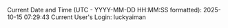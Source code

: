 Current Date and Time (UTC - YYYY-MM-DD HH:MM:SS formatted): 2025-10-15 07:29:43
Current User's Login: luckyaiman

